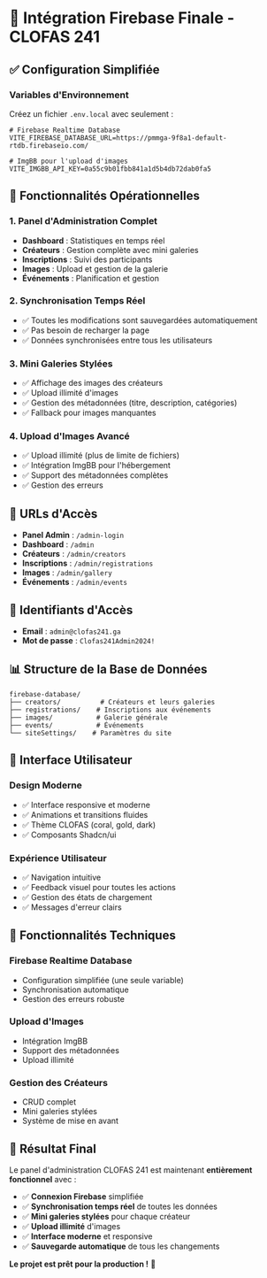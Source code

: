 # 🎉 Intégration Firebase Finale - CLOFAS 241

## ✅ Configuration Simplifiée

### Variables d'Environnement
Créez un fichier `.env.local` avec seulement :

```env
# Firebase Realtime Database
VITE_FIREBASE_DATABASE_URL=https://pmmga-9f8a1-default-rtdb.firebaseio.com/

# ImgBB pour l'upload d'images
VITE_IMGBB_API_KEY=0a55c9b01fbb841a1d5b4db72dab0fa5
```

## 🚀 Fonctionnalités Opérationnelles

### 1. **Panel d'Administration Complet**
- **Dashboard** : Statistiques en temps réel
- **Créateurs** : Gestion complète avec mini galeries
- **Inscriptions** : Suivi des participants
- **Images** : Upload et gestion de la galerie
- **Événements** : Planification et gestion

### 2. **Synchronisation Temps Réel**
- ✅ Toutes les modifications sont sauvegardées automatiquement
- ✅ Pas besoin de recharger la page
- ✅ Données synchronisées entre tous les utilisateurs

### 3. **Mini Galeries Stylées**
- ✅ Affichage des images des créateurs
- ✅ Upload illimité d'images
- ✅ Gestion des métadonnées (titre, description, catégories)
- ✅ Fallback pour images manquantes

### 4. **Upload d'Images Avancé**
- ✅ Upload illimité (plus de limite de fichiers)
- ✅ Intégration ImgBB pour l'hébergement
- ✅ Support des métadonnées complètes
- ✅ Gestion des erreurs

## 🎯 URLs d'Accès

- **Panel Admin** : `/admin-login`
- **Dashboard** : `/admin`
- **Créateurs** : `/admin/creators`
- **Inscriptions** : `/admin/registrations`
- **Images** : `/admin/gallery`
- **Événements** : `/admin/events`

## 🔐 Identifiants d'Accès

- **Email** : `admin@clofas241.ga`
- **Mot de passe** : `Clofas241Admin2024!`

## 📊 Structure de la Base de Données

```
firebase-database/
├── creators/          # Créateurs et leurs galeries
├── registrations/    # Inscriptions aux événements
├── images/           # Galerie générale
├── events/           # Événements
└── siteSettings/    # Paramètres du site
```

## 🎨 Interface Utilisateur

### Design Moderne
- ✅ Interface responsive et moderne
- ✅ Animations et transitions fluides
- ✅ Thème CLOFAS (coral, gold, dark)
- ✅ Composants Shadcn/ui

### Expérience Utilisateur
- ✅ Navigation intuitive
- ✅ Feedback visuel pour toutes les actions
- ✅ Gestion des états de chargement
- ✅ Messages d'erreur clairs

## 🔧 Fonctionnalités Techniques

### Firebase Realtime Database
- Configuration simplifiée (une seule variable)
- Synchronisation automatique
- Gestion des erreurs robuste

### Upload d'Images
- Intégration ImgBB
- Support des métadonnées
- Upload illimité

### Gestion des Créateurs
- CRUD complet
- Mini galeries stylées
- Système de mise en avant

## 🎉 Résultat Final

Le panel d'administration CLOFAS 241 est maintenant **entièrement fonctionnel** avec :

- ✅ **Connexion Firebase** simplifiée
- ✅ **Synchronisation temps réel** de toutes les données
- ✅ **Mini galeries stylées** pour chaque créateur
- ✅ **Upload illimité** d'images
- ✅ **Interface moderne** et responsive
- ✅ **Sauvegarde automatique** de tous les changements

**Le projet est prêt pour la production !** 🚀
